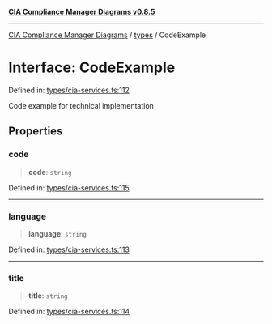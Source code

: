 [**CIA Compliance Manager Diagrams v0.8.5**](../../README.md)

***

[CIA Compliance Manager Diagrams](../../modules.md) / [types](../README.md) / CodeExample

# Interface: CodeExample

Defined in: [types/cia-services.ts:112](https://github.com/Hack23/cia-compliance-manager/blob/b7c3bc9644fb5b9d82b5b184ba290206da25104b/src/types/cia-services.ts#L112)

Code example for technical implementation

## Properties

### code

> **code**: `string`

Defined in: [types/cia-services.ts:115](https://github.com/Hack23/cia-compliance-manager/blob/b7c3bc9644fb5b9d82b5b184ba290206da25104b/src/types/cia-services.ts#L115)

***

### language

> **language**: `string`

Defined in: [types/cia-services.ts:113](https://github.com/Hack23/cia-compliance-manager/blob/b7c3bc9644fb5b9d82b5b184ba290206da25104b/src/types/cia-services.ts#L113)

***

### title

> **title**: `string`

Defined in: [types/cia-services.ts:114](https://github.com/Hack23/cia-compliance-manager/blob/b7c3bc9644fb5b9d82b5b184ba290206da25104b/src/types/cia-services.ts#L114)
